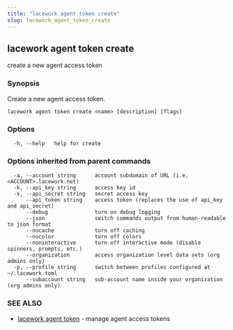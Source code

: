 ```yaml
---
title: "lacework agent token create"
slug: lacework_agent_token_create
---
```


## lacework agent token create

create a new agent access token

### Synopsis

Create a new agent access token.

```
lacework agent token create <name> [description] [flags]
```

### Options

```
  -h, --help   help for create
```

### Options inherited from parent commands

```
  -a, --account string      account subdomain of URL (i.e. <ACCOUNT>.lacework.net)
  -k, --api_key string      access key id
  -s, --api_secret string   secret access key
      --api_token string    access token (replaces the use of api_key and api_secret)
      --debug               turn on debug logging
      --json                switch commands output from human-readable to json format
      --nocache             turn off caching
      --nocolor             turn off colors
      --noninteractive      turn off interactive mode (disable spinners, prompts, etc.)
      --organization        access organization level data sets (org admins only)
  -p, --profile string      switch between profiles configured at ~/.lacework.toml
      --subaccount string   sub-account name inside your organization (org admins only)
```

### SEE ALSO

* [lacework agent token](lacework_agent_token.md)	 - manage agent access tokens

